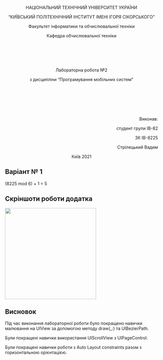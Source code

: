 <p align="center">
    НАЦІОНАЛЬНИЙ ТЕХНІЧНИЙ УНІВЕРСИТЕТ УКРАЇНИ
</p>
<p align="center">
    “КИЇВСЬКИЙ ПОЛІТЕХНІЧНИЙ ІНСТИТУТ ІМЕНІ ІГОРЯ СІКОРСЬКОГО”
</p>
<p align="center">
    Факультет інформатики та обчислювальної техніки
</p>
<p align="center">
    Кафедра обчислювальної техніки
</p>
<br/>
<br/>
<br/>
<br/>
<p align="center">
    Лабораторна робота №2
</p>
<p align="center">
    з дисципліни “Програмування мобільних систем”
</p>



<br/>
<br/>
<br/>
<br/>
<br/>

<p align="right">
    Виконав:
</p>
<p align="right">
    студент групи ІВ-82
</p>
<p align="right">
    ЗК ІВ-8225
</p>
<p align="right">
    Стрілецький Вадим
</p>
<p align="center">
    Київ 2021
</p>

## Варіант № 1
(8225 mod 6) + 1 = 5

## Скріншоти роботи додатка

<img src="https://github.com/Vadstr/MobileDev/blob/Lab2/Lab2/Запись%20экрана%202021-04-18%20в%2013.57.27.mov" width="300">

## Висновок

Під час виконання лабораторної роботи було покращено навички малювання на UIView за допомогою методу draw(_:) та UIBezierPath.

Були покращені навички використання UIScrollView з UIPageControl.

Були покращені навички роботи з Auto Layout constraints разом з горизонтальною орієнтацією.

